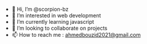 - 👋 Hi, I’m @scorpion-bz
- 👀 I’m interested in web development
- 🌱 I’m currently learning javascript
- 💞️ I’m looking to collaborate on projects
- 📫 How to reach me : ahmedbouzid2021@gmail.com

<!---
scorpion-bz/scorpion-bz is a ✨ special ✨ repository because its `README.md` (this file) appears on your GitHub profile.
You can click the Preview link to take a look at your changes.
--->
